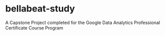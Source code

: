 # bellabeat-study
A Capstone Project completed for the Google Data Analytics Professional Certificate Course Program

